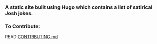 ### A static site built using Hugo which contains a list of satirical Josh jokes.


### To Contribute:
  READ [CONTRIBUTING.md](CONTRIBUTING.md)
